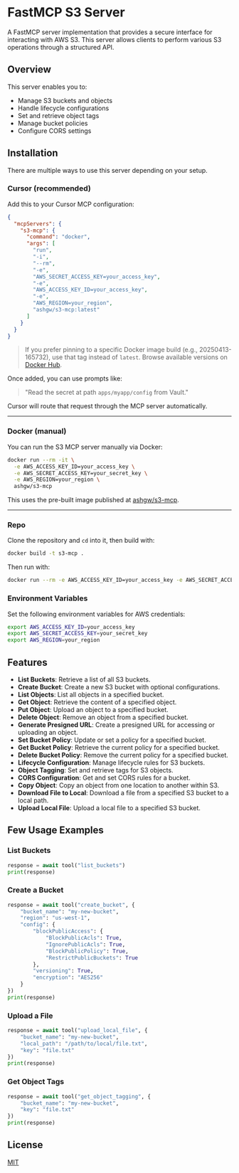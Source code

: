# FastMCP S3 Server

A FastMCP server implementation that provides a secure interface for interacting with AWS S3. This server allows clients to perform various S3 operations through a structured API.

## Overview

This server enables you to:

- Manage S3 buckets and objects
- Handle lifecycle configurations
- Set and retrieve object tags
- Manage bucket policies
- Configure CORS settings

## Installation

There are multiple ways to use this server depending on your setup.

### Cursor (recommended)

Add this to your Cursor MCP configuration:

```json
{
  "mcpServers": {
    "s3-mcp": {
      "command": "docker",
      "args": [
        "run",
        "-i",
        "--rm",
        "-e",
        "AWS_SECRET_ACCESS_KEY=your_access_key",
        "-e",
        "AWS_ACCESS_KEY_ID=your_access_key",
        "-e",
        "AWS_REGION=your_region",
        "ashgw/s3-mcp:latest"
      ]
    }
  }
}
```

> If you prefer pinning to a specific Docker image build (e.g., 20250413-165732), use that tag instead of `latest`. Browse available versions on [Docker Hub](https://hub.docker.com/r/ashgw/s3-mcp/tags).

Once added, you can use prompts like:

> "Read the secret at path `apps/myapp/config` from Vault."

Cursor will route that request through the MCP server automatically.

---

### Docker (manual)

You can run the S3 MCP server manually via Docker:

```bash
docker run --rm -it \
  -e AWS_ACCESS_KEY_ID=your_access_key \
  -e AWS_SECRET_ACCESS_KEY=your_secret_key \
  -e AWS_REGION=your_region \
  ashgw/s3-mcp
```

This uses the pre-built image published at [ashgw/s3-mcp](https://hub.docker.com/repository/docker/ashgw/s3-mcp).

---

### Repo

Clone the repository and `cd` into it, then build with:

```bash
docker build -t s3-mcp .
```

Then run with:

```bash
docker run --rm -e AWS_ACCESS_KEY_ID=your_access_key -e AWS_SECRET_ACCESS_KEY=your_secret_key -e AWS_REGION=your_region s3-mcp
```

### Environment Variables

Set the following environment variables for AWS credentials:

```bash
export AWS_ACCESS_KEY_ID=your_access_key
export AWS_SECRET_ACCESS_KEY=your_secret_key
export AWS_REGION=your_region
```

## Features

- **List Buckets**: Retrieve a list of all S3 buckets.
- **Create Bucket**: Create a new S3 bucket with optional configurations.
- **List Objects**: List all objects in a specified bucket.
- **Get Object**: Retrieve the content of a specified object.
- **Put Object**: Upload an object to a specified bucket.
- **Delete Object**: Remove an object from a specified bucket.
- **Generate Presigned URL**: Create a presigned URL for accessing or uploading an object.
- **Set Bucket Policy**: Update or set a policy for a specified bucket.
- **Get Bucket Policy**: Retrieve the current policy for a specified bucket.
- **Delete Bucket Policy**: Remove the current policy for a specified bucket.
- **Lifecycle Configuration**: Manage lifecycle rules for S3 buckets.
- **Object Tagging**: Set and retrieve tags for S3 objects.
- **CORS Configuration**: Get and set CORS rules for a bucket.
- **Copy Object**: Copy an object from one location to another within S3.
- **Download File to Local**: Download a file from a specified S3 bucket to a local path.
- **Upload Local File**: Upload a local file to a specified S3 bucket.

## Few Usage Examples

### List Buckets

```python
response = await tool("list_buckets")
print(response)
```

### Create a Bucket

```python
response = await tool("create_bucket", {
    "bucket_name": "my-new-bucket",
    "region": "us-west-1",
    "config": {
        "blockPublicAccess": {
            "BlockPublicAcls": True,
            "IgnorePublicAcls": True,
            "BlockPublicPolicy": True,
            "RestrictPublicBuckets": True
        },
        "versioning": True,
        "encryption": "AES256"
    }
})
print(response)
```

### Upload a File

```python
response = await tool("upload_local_file", {
    "bucket_name": "my-new-bucket",
    "local_path": "/path/to/local/file.txt",
    "key": "file.txt"
})
print(response)
```

### Get Object Tags

```python
response = await tool("get_object_tagging", {
    "bucket_name": "my-new-bucket",
    "key": "file.txt"
})
print(response)
```

## License

[MIT](/LICENSE)
